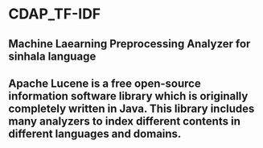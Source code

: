 # CDAP_TF-IDF
<h2> Machine Laearning Preprocessing Analyzer for sinhala language <h2>


<p>Apache Lucene is a free open-source information software library which is originally completely written
in Java. This library includes many analyzers to index different contents in different languages and
domains.</p>
